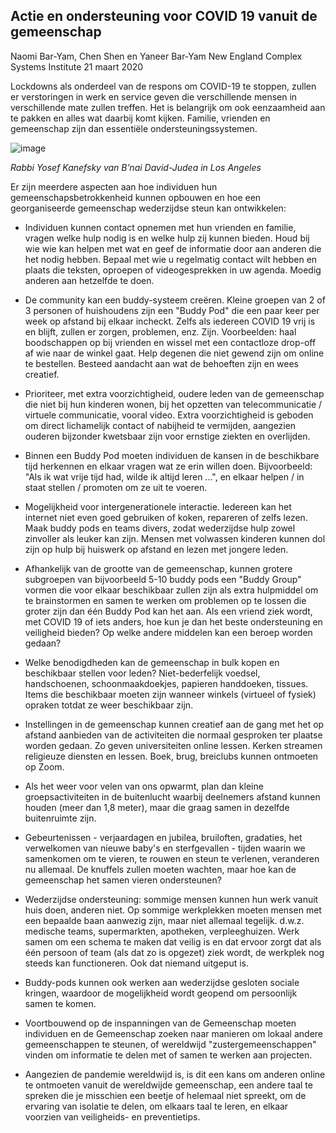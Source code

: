 ## Actie en ondersteuning voor COVID 19 vanuit de gemeenschap

Naomi Bar-Yam, Chen Shen en Yaneer Bar-Yam New England Complex Systems Institute 21 maart 2020

Lockdowns als onderdeel van de respons om COVID-19 te stoppen, zullen er verstoringen in werk en service geven die verschillende mensen in verschillende mate zullen treffen. Het is belangrijk om ook eenzaamheid aan te pakken en alles wat daarbij komt kijken. Familie, vrienden en gemeenschap zijn dan essentiële ondersteuningssystemen.

![image](https://assets-global.website-files.com/5e63ff6068556a01cc34f6d0/5e77a8611511e1d2fb40f20d_quote.jpg)

_Rabbi Yosef Kanefsky van B’nai David-Judea in Los Angeles_

Er zijn meerdere aspecten aan hoe individuen hun gemeenschapsbetrokkenheid kunnen opbouwen en hoe een georganiseerde gemeenschap wederzijdse steun kan ontwikkelen:

* Individuen kunnen contact opnemen met hun vrienden en familie, vragen welke hulp nodig is en welke hulp zij kunnen bieden. Houd bij wie wie kan helpen met wat en geef de informatie door aan anderen die het nodig hebben. Bepaal met wie u regelmatig contact wilt hebben en plaats die teksten, oproepen of videogesprekken in uw agenda. Moedig anderen aan hetzelfde te doen.

* De community kan een buddy-systeem creëren. Kleine groepen van 2 of 3 personen of huishoudens zijn een "Buddy Pod" die een paar keer per week op afstand bij elkaar incheckt. Zelfs als iedereen COVID 19 vrij is en blijft, zullen er zorgen, problemen, enz. Zijn. Voorbeelden: haal boodschappen op bij vrienden en wissel met een contactloze drop-off af wie naar de winkel gaat. Help degenen die niet gewend zijn om online te bestellen. Besteed aandacht aan wat de behoeften zijn en wees creatief.

* Prioriteer, met extra voorzichtigheid, oudere leden van de gemeenschap die niet bij hun kinderen wonen, bij het opzetten van telecommunicatie / virtuele communicatie, vooral video. Extra voorzichtigheid is geboden om direct lichamelijk contact of nabijheid te vermijden, aangezien ouderen bijzonder kwetsbaar zijn voor ernstige ziekten en overlijden.

* Binnen een Buddy Pod moeten individuen de kansen in de beschikbare tijd herkennen en elkaar vragen wat ze erin willen doen. Bijvoorbeeld: "Als ik wat vrije tijd had, wilde ik altijd leren ...", en elkaar helpen / in staat stellen / promoten om ze uit te voeren.

* Mogelijkheid voor intergenerationele interactie. Iedereen kan het internet niet even goed gebruiken of koken, repareren of zelfs lezen. Maak buddy pods en teams divers, zodat wederzijdse hulp zowel zinvoller als leuker kan zijn. Mensen met volwassen kinderen kunnen dol zijn op hulp bij huiswerk op afstand en lezen met jongere leden.

* Afhankelijk van de grootte van de gemeenschap, kunnen grotere subgroepen van bijvoorbeeld 5-10 buddy pods een "Buddy Group" vormen die voor elkaar beschikbaar zullen zijn als extra hulpmiddel om te brainstormen en samen te werken om problemen op te lossen die groter zijn dan één Buddy Pod kan het aan. Als een vriend ziek wordt, met COVID 19 of iets anders, hoe kun je dan het beste ondersteuning en veiligheid bieden? Op welke andere middelen kan een beroep worden gedaan?

* Welke benodigdheden kan de gemeenschap in bulk kopen en beschikbaar stellen voor leden? Niet-bederfelijk voedsel, handschoenen, schoonmaakdoekjes, papieren handdoeken, tissues. Items die beschikbaar moeten zijn wanneer winkels (virtueel of fysiek) opraken totdat ze weer beschikbaar zijn.

* Instellingen in de gemeenschap kunnen creatief aan de gang met het op afstand aanbieden van de activiteiten die normaal gesproken ter plaatse worden gedaan. Zo geven universiteiten online lessen. Kerken streamen religieuze diensten en lessen. Boek, brug, breiclubs kunnen ontmoeten op Zoom.

* Als het weer voor velen van ons opwarmt, plan dan kleine groepsactiviteiten in de buitenlucht waarbij deelnemers afstand kunnen houden (meer dan 1,8 meter), maar die graag samen in dezelfde buitenruimte zijn.

* Gebeurtenissen - verjaardagen en jubilea, bruiloften, gradaties, het verwelkomen van nieuwe baby's en sterfgevallen - tijden waarin we samenkomen om te vieren, te rouwen en steun te verlenen, veranderen nu allemaal. De knuffels zullen moeten wachten, maar hoe kan de gemeenschap het samen vieren ondersteunen?

* Wederzijdse ondersteuning: sommige mensen kunnen hun werk vanuit huis doen, anderen niet. Op sommige werkplekken moeten mensen met een bepaalde baan aanwezig zijn, maar niet allemaal tegelijk. d.w.z. medische teams, supermarkten, apotheken, verpleeghuizen. Werk samen om een schema te maken dat veilig is en dat ervoor zorgt dat als één persoon of team (als dat zo is opgezet) ziek wordt, de werkplek nog steeds kan functioneren. Ook dat niemand uitgeput is.

* Buddy-pods kunnen ook werken aan wederzijdse gesloten sociale kringen, waardoor de mogelijkheid wordt geopend om persoonlijk samen te komen.

* Voortbouwend op de inspanningen van de Gemeenschap moeten individuen en de Gemeenschap zoeken naar manieren om lokaal andere gemeenschappen te steunen, of wereldwijd "zustergemeenschappen" vinden om informatie te delen met of samen te werken aan projecten.

* Aangezien de pandemie wereldwijd is, is dit een kans om anderen online te ontmoeten vanuit de wereldwijde gemeenschap, een andere taal te spreken die je misschien een beetje of helemaal niet spreekt, om de ervaring van isolatie te delen, om elkaars taal te leren, en elkaar voorzien van veiligheids- en preventietips.

